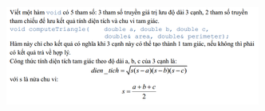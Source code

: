 ![alt tag](https://raw.githubusercontent.com/LittleBoyQT/C.PlusPlus/c7732e2956dbe54804cc6d8a84e797c702cf2e4b/ques.PNG)

